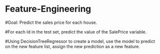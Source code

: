 # Feature-Engineering

#Goal: Predict the sales price for each house. 

#For each Id in the test set, predict the value of the SalePrice variable. 

#Using DecisionTreeRegressor to create a model, use the model to predict on the new feature list, assign the new prediction as a new feature.
